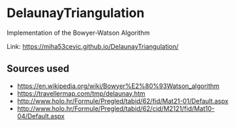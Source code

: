 # DelaunayTriangulation
Implementation of the Bowyer-Watson Algorithm

Link: https://miha53cevic.github.io/DelaunayTriangulation/


## Sources used
- https://en.wikipedia.org/wiki/Bowyer%E2%80%93Watson_algorithm
- https://travellermap.com/tmp/delaunay.htm
- http://www.holo.hr/Formule/Pregled/tabid/62/fid/Mat21-01/Default.aspx
- http://www.holo.hr/Formule/Pregled/tabid/62/cid/M2121/fid/Mat10-04/Default.aspx